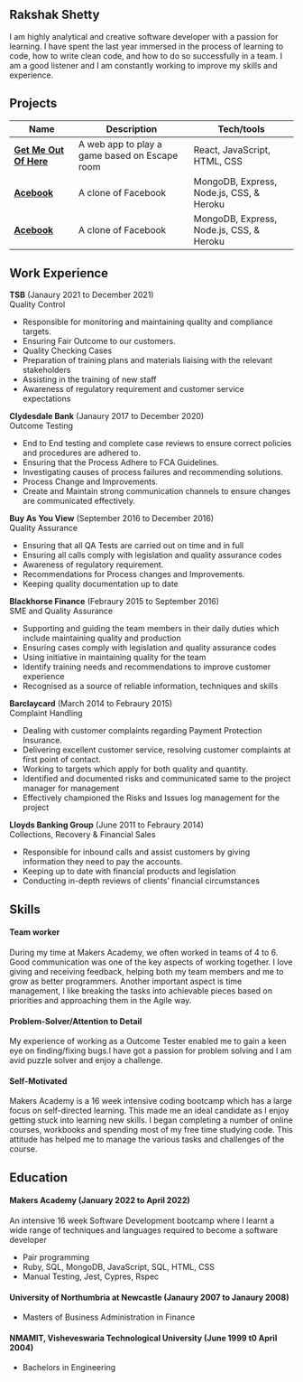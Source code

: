 ## Rakshak Shetty

I am highly analytical and creative software developer with a passion for learning. I have spent the last year immersed in the process of learning to code, how to write clean code, and how to do so successfully in a team. I am a good listener and I am constantly working to improve my skills and experience.

## Projects

| Name                         | Description       | Tech/tools        |
| ---------------------------- | ----------------- | ----------------- |
| [**Get Me Out Of Here**](https://github.com/mmguinness/escape-room) | A web app to play a game based on Escape room| React, JavaScript, HTML, CSS |
| [**Acebook**](https://github.com/nelsonclaire/acebook-jest-in-time) | A clone of Facebook | MongoDB, Express, Node.js, CSS, & Heroku|
| [**Acebook**](https://github.com/nelsonclaire/acebook-jest-in-time) | A clone of Facebook | MongoDB, Express, Node.js, CSS, & Heroku|
## Work Experience

**TSB** (Janaury 2021 to December 2021)  
Quality Control

- Responsible for monitoring and maintaining quality and compliance targets. 
- Ensuring Fair Outcome to our customers.
- Quality Checking Cases
- Preparation of training plans and materials liaising with the relevant     stakeholders
- Assisting in the training of new staff
- Awareness of regulatory requirement and customer service expectations

**Clydesdale Bank** (Janaury 2017 to December 2020)  
Outcome Testing

- End to End testing and complete case reviews to ensure correct policies and procedures are adhered to.
- Ensuring that the Process Adhere to FCA Guidelines.
- Investigating causes of process failures and recommending solutions.
- Process Change and Improvements.
- Create and Maintain strong communication channels to ensure  changes are communicated effectively.

**Buy As You View** (September 2016 to December 2016)  
Quality Assurance

- Ensuring that all QA Tests are carried out on time and in full
- Ensuring all calls comply with legislation and quality assurance codes
- Awareness of regulatory requirement.
- Recommendations for Process changes and Improvements.
- Keeping quality documentation up to date

**Blackhorse Finance** (Febraury 2015 to September 2016)  
SME and Quality Assurance

- Supporting and guiding the team members in their daily duties which include maintaining quality and production
- Ensuring cases comply with legislation and quality assurance codes
- Using initiative in maintaining quality for the team
- Identify training needs and recommendations to improve customer experience
- Recognised as a source of reliable information, techniques and skills

**Barclaycard** (March 2014 to Febraury 2015)  
Complaint Handling

- Dealing with customer complaints regarding Payment Protection Insurance.
- Delivering excellent customer service, resolving customer complaints at first point of contact.
- Working to targets which apply for both quality and quantity.
- Identified and documented risks and communicated same to the project manager for management
- Effectively championed the Risks and Issues log management for the project

**Lloyds Banking Group** (June 2011 to Febraury 2014)  
Collections, Recovery & Financial Sales

- Responsible for inbound calls and assist customers by giving information they need to pay the accounts.
- Keeping up to date with financial products and legislation
- Conducting in-depth reviews of clients’ financial circumstances

## Skills

#### Team worker

During my time at Makers Academy, we often worked in teams of 4 to 6. Good communication was one of the key aspects of working together. I love giving and receiving feedback, helping both my team members and me to grow as better programmers. Another important aspect is time management, I like breaking the tasks into achievable pieces based on priorities and approaching them in the Agile way.


#### Problem-Solver/Attention to Detail

My experience of working as a Outcome Tester enabled me to gain a keen eye on finding/fixing bugs.I have got a passion for problem solving and I am avid puzzle solver and enjoy a challenge.

#### Self-Motivated

Makers Academy is a 16 week intensive coding bootcamp which has a large focus on self-directed learning. This made me an ideal candidate as I enjoy getting stuck into learning new skills. I began completing a number of online courses, workbooks and spending most of my free time studying code. This attitude has helped me to manage the various tasks and challenges of the course.

## Education

#### Makers Academy (January 2022 to April 2022)

An intensive 16 week Software Development bootcamp where I learnt a wide range of techniques and languages required to become a software developer
- Pair programming 
- Ruby, SQL, MongoDB, JavaScript, SQL, HTML, CSS
- Manual Testing, Jest, Cypres, Rspec

#### University of Northumbria at Newcastle (Janaury 2007 to Janaury 2008)

- Masters of Business Administration in Finance

#### NMAMIT, Visheveswaria Technological University (June 1999 t0 April 2004)

- Bachelors in Engineering



